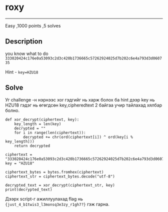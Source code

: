 # roxy
***
Easy 
,1000 points
,5 solves

## Description
you know what to do
``` 333020424c176e0a53093c2d3c420b1736665c57262924025d7b202c6e4a793d3d060735 ```

Hint - ```key=HZU18```
## Solve
Уг challenge -н нэрнээс xor гэдгийг нь харж болох ба hint дээр key нь HZU18 гэдэг нь өгөгдсөн key,cipheredtext 2 байгаа учир тайлахад
хялбар болно. 

```
def xor_decrypt(ciphertext, key):
    key_length = len(key)
    decrypted = ""
    for i in range(len(ciphertext)):
        decrypted += chr(ord(ciphertext[i]) ^ ord(key[i % key_length]))
    return decrypted

ciphertext = "333020424c176e0a53093c2d3c420b1736665c57262924025d7b202c6e4a793d3d060735"
key = "HZU18"

ciphertext_bytes = bytes.fromhex(ciphertext)
ciphertext_str = ciphertext_bytes.decode("utf-8")

decrypted_text = xor_decrypt(ciphertext_str, key)
print(decrypted_text)
```

Дээрх script-г ажиллуулахад flag нь ``` {just_4_b1twis3_l3monsq3e3zy_r1gh7?} ``` гэж гарна.


